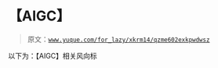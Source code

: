 # 【AIGC】

> 原文：[`www.yuque.com/for_lazy/xkrm14/qzme602exkpwdwsz`](https://www.yuque.com/for_lazy/xkrm14/qzme602exkpwdwsz)

以下为：【AIGC】相关风向标





